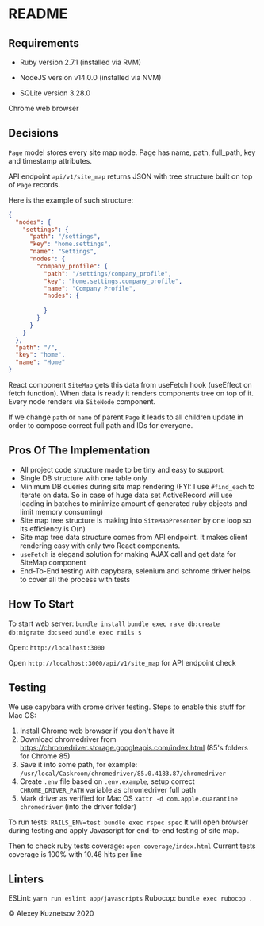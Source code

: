 # README

## Requirements

* Ruby version
2.7.1 (installed via RVM)

* NodeJS version
v14.0.0 (installed via NVM)

* SQLite version
3.28.0

Chrome web browser

## Decisions

`Page` model stores every site map node. Page has name, path, full_path, key and timestamp attributes.

API endpoint `api/v1/site_map` returns JSON with tree structure built on top of `Page` records.

Here is the example of such structure:
```JSON
{
  "nodes": {
    "settings": {
      "path": "/settings",
      "key": "home.settings",
      "name": "Settings",
      "nodes": {
        "company_profile": {
          "path": "/settings/company_profile",
          "key": "home.settings.company_profile",
          "name": "Company Profile",
          "nodes": {
            
          }
        }
      }
    }
  },
  "path": "/",
  "key": "home",
  "name": "Home"
}
```

React component `SiteMap` gets this data from useFetch hook (useEffect on fetch function).
When data is ready it renders components tree on top of it. Every node renders via `SiteNode` component.

If we change `path` or `name` of parent `Page` it leads to all children update in order to compose correct full path and IDs for everyone.

## Pros Of The Implementation

* All project code structure made to be tiny and easy to support:
* Single DB structure with one table only
* Minimum DB queries during site map rendering (FYI: I use `#find_each` to iterate on data. So in case of huge data set ActiveRecord will use loading in batches to minimize amount of generated ruby objects and limit memory consuming)
* Site map tree structure is making into `SiteMapPresenter` by one loop so its efficiency is O(n)
* Site map tree data structure comes from API endpoint. It makes client rendering easy with only two React components.
* `useFetch` is elegand solution for making AJAX call and get data for SiteMap component
* End-To-End testing with capybara, selenium and schrome driver helps to cover all the process with tests

## How To Start

To start web server:
`bundle install`
`bundle exec rake db:create db:migrate db:seed`
`bundle exec rails s`

Open: `http://localhost:3000`

Open `http://localhost:3000/api/v1/site_map` for API endpoint check

## Testing

We use capybara with crome driver testing. Steps to enable this stuff for Mac OS:

1) Install Chrome web browser if you don't have it
2) Download chromedriver from https://chromedriver.storage.googleapis.com/index.html (85's folders for Chrome 85)
3) Save it into some path, for example:
`/usr/local/Caskroom/chromedriver/85.0.4183.87/chromedriver`
4) Create `.env` file based on `.env.example`, setup correct `CHROME_DRIVER_PATH` variable as chromedriver full path
5) Mark driver as verified for Mac OS `xattr -d com.apple.quarantine chromedriver` (into the driver folder)

To run tests: `RAILS_ENV=test bundle exec rspec spec`
It will open browser during testing and apply Javascript for end-to-end testing of site map.

Then to check ruby tests coverage: `open coverage/index.html`
Current tests coverage is 100% with 10.46 hits per line 

## Linters

ESLint: `yarn run eslint app/javascripts`
Rubocop: `bundle exec rubocop .`

© Alexey Kuznetsov 2020
